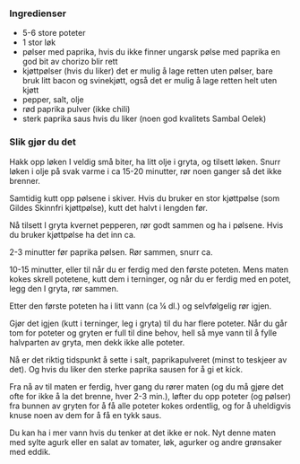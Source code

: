 
### Ingredienser
- 5-6 store poteter
- 1 stor løk
- pølser med paprika, hvis du ikke finner ungarsk pølse med paprika en god bit av chorizo blir rett
- kjøttpølser (hvis du liker) det er mulig å lage retten uten pølser, bare bruk litt bacon og svinekjøtt, også det er mulig å lage retten helt uten kjøtt
- pepper, salt, olje
- rød paprika pulver (ikke chili)
- sterk paprika saus hvis du liker (noen god kvalitets Sambal Oelek)

### Slik gjør du det
Hakk opp løken I veldig små biter, ha litt olje i gryta, og tilsett løken. Snurr løken i olje på svak varme i ca 15-20 minutter, rør noen ganger så det ikke brenner.

 Samtidig kutt opp pølsene i skiver. Hvis du bruker en stor kjøttpølse (som Gildes Skinnfri kjøttpølse), kutt det halvt i lengden før.

 Nå tilsett I gryta kvernet pepperen, rør godt sammen og ha i pølsene. Hvis du bruker kjøttpølse ha det inn ca.

 2-3 minutter før paprika pølsen. Rør sammen, snurr ca.

 10-15 minutter, eller til når du er ferdig med den første poteten. Mens maten kokes skrell potetene, kutt dem i terninger, og når du er ferdig med en potet, legg den I gryta, rør sammen.

 Etter den første poteten ha i litt vann (ca ¼ dl.) og selvfølgelig rør igjen.

 Gjør det igjen (kutt i terninger, leg i gryta) til du har flere poteter. Når du går tom for poteter og gryten er full til dine behov, hell så mye vann til å fylle halvparten av gryta, men dekk ikke alle poteter.

 Nå er det riktig tidspunkt å sette i salt, paprikapulveret (minst to teskjeer av det). Og hvis du liker den sterke paprika sausen for å gi et kick.

 Fra nå av til maten er ferdig, hver gang du rører maten (og du må gjøre det ofte for ikke å la det brenne, hver 2-3 min.), løfter du opp poteter (og pølser) fra bunnen av gryten for å få alle poteter kokes ordentlig, og for å uheldigvis knuse noen av dem for å få en tykk saus.

 Du kan ha i mer vann hvis du tenker at det ikke er nok. Nyt denne maten med sylte agurk eller en salat av tomater, løk, agurker og andre grønsaker med eddik.

    